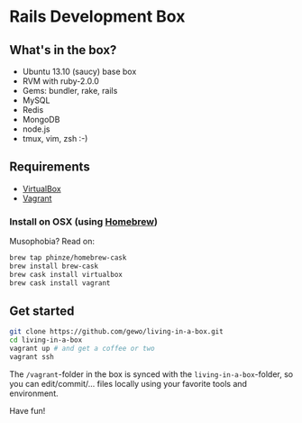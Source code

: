 # Rails Development Box

## What's in the box?

* Ubuntu 13.10 (saucy) base box
* RVM with ruby-2.0.0
* Gems: bundler, rake, rails
* MySQL
* Redis
* MongoDB
* node.js
* tmux, vim, zsh :-)

## Requirements

* [VirtualBox](https://www.virtualbox.org/)
* [Vagrant](http://vagrantup.com/)

### Install on OSX (using [Homebrew](http://brew.sh))

Musophobia? Read on:

```sh
brew tap phinze/homebrew-cask
brew install brew-cask
brew cask install virtualbox
brew cask install vagrant
```

## Get started

```sh
git clone https://github.com/gewo/living-in-a-box.git
cd living-in-a-box
vagrant up # and get a coffee or two
vagrant ssh
```

The `/vagrant`-folder in the box is synced with the `living-in-a-box`-folder,
so you can edit/commit/... files locally using your favorite tools and
environment.

Have fun!
